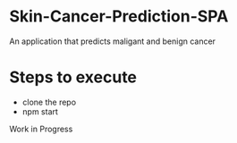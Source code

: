 # Skin-Cancer-Prediction-SPA
An application that predicts maligant and benign cancer

# Steps to execute
+ clone the repo
+ npm start


Work in Progress
